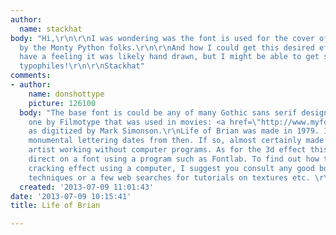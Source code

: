 ```yaml
---
author:
  name: stackhat
body: "Hi,\r\n\r\nI was wondering was the font is used for the cover of LIFE OF BRIAN
  by the Monty Python folks.\r\n\r\nAnd how I could get this desired effect when designing?\r\n\r\nI
  have a feeling it was likely hand drawn, but I might be able to get some tips?!\r\n\r\nThanks
  typophiles!\r\n\r\nStackhat"
comments:
- author:
    name: donshottype
    picture: 126100
  body: "The base font is could be any of many Gothic sans serif designs. Here is
    one by Filmotype that was used in movies: <a href=\"http://www.myfonts.com/fonts/filmotype/glenlake/\">Glenlake</a>
    as digitized by Mark Simonson.\r\nLife of Brian was made in 1979. IIRC the cracked
    monumental lettering dates from then. If so, almost certainly made by a graphic
    artist working without computer programs. As for the 3d effect this can be done
    direct on a font using a program such as Fontlab. To find out how to get the desired
    cracking effect using a computer, I suggest you consult any good book on Photoshop
    techniques or a few web searches for tutorials on textures etc. \r\nGood luck.\r\nDon"
  created: '2013-07-09 11:01:43'
date: '2013-07-09 10:15:41'
title: Life of Brian

---
```

